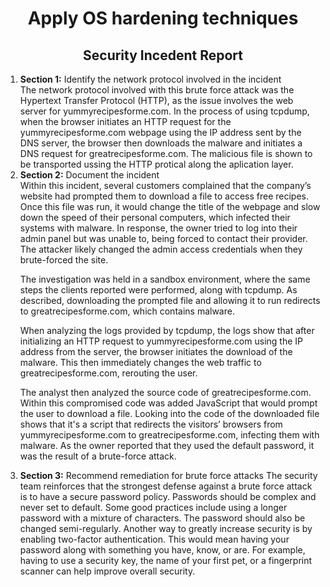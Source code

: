 <h1 align = "center">Apply OS hardening techniques</br></h1>
<h2 align = "center">Security Incedent Report</h2>
<ol>
  <li>
    <b>Section 1:</b> Identify the network protocol involved in the incident </br>
  The network protocol involved with this brute force attack was the Hypertext Transfer Protocol (HTTP), as the issue involves the web server for yummyrecipesforme.com. In the process of using tcpdump, when the browser initiates an HTTP request for the yummyrecipesforme.com webpage using the IP address sent by the DNS server, the browser then downloads the malware and initiates a DNS request for greatrecipesforme.com. The malicious file is shown to be transported ussing the HTTP protical along the aplication layer.
  </li>
   <li>
    <b>Section 2:</b> Document the incident </br>
  Within this incident, several customers complained that the company’s website had prompted them to download a file to access free recipes. Once this file was run, it would change the title of the webpage and slow down the speed of their personal computers, which infected their systems with malware. In response, the owner tried to log into their admin panel but was unable to, being forced to contact their provider. The attacker likely changed the admin access credentials when they brute-forced the site.

The investigation was held in a sandbox environment, where the same steps the clients reported were performed, along with tcpdump. As described, downloading the prompted file and allowing it to run redirects to greatrecipesforme.com, which contains malware.

When analyzing the logs provided by tcpdump, the logs show that after initializing an HTTP request to yummyrecipesforme.com using the IP address from the server, the browser initiates the download of the malware. This then immediately changes the web traffic to greatrecipesforme.com, rerouting the user.

The analyst then analyzed the source code of greatrecipesforme.com. Within this compromised code was added JavaScript that would prompt the user to download a file. Looking into the code of the downloaded file shows that it's a script that redirects the visitors’ browsers from yummyrecipesforme.com to greatrecipesforme.com, infecting them with malware. As the owner reported that they used the default password, it was the result of a brute-force attack.
  </li>
   <li>
    <b>Section 3:</b> Recommend remediation for brute force attacks</b>
    The security team reinforces that the strongest defense against a brute force attack is to have a secure password policy. Passwords should be complex and never set to default. Some good practices include using a longer password with a mixture of characters. The password should also be changed semi-regularly. Another way to greatly increase security is by enabling two-factor authentication. This would mean having your password along with something you have, know, or are. For example, having to use a security key, the name of your first pet, or a fingerprint scanner can help improve overall security.
  </li>
 
</ol>

